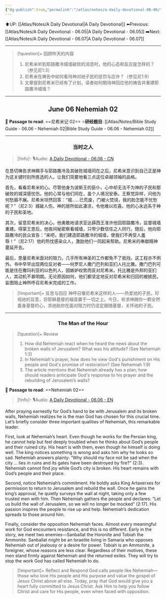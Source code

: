 ```yaml
---
{"dg-publish":true,"permalink":"/atlas/notes/a-daily-devotional-06-06/"}
---
```


 ⬆️UP: [[Atlas/Notes/A Daily Devotional\|A Daily Devotional]]
⬅️Previous: [[Atlas/Notes/A Daily Devotional - 06.05\|A Daily Devotional - 06.05]]
➡️Next: [[Atlas/Notes/A Daily Devotional - 06.07\|A Daily Devotional - 06.07]]

---

> [!question]+ 回顾昨天的内容
> 1. 尼希米听到耶路撒冷城墙破败的消息时，他的心态和反应是怎样的？（参见尼1:3）
> 2. 尼希米在祷告中如何看待神对祂子民的惩罚与应许？（参见尼1:9）
> 3. 文章提到尼希米已经有了计划，读者如何期待神回应他的祷告并重建耶路撒冷城墙？


---
## <center>June 06 Nehemiah 02</center>

📖 **Passage to read**: ==尼希米记 02==
⭐**研经题目**: [[Atlas/Notes/Bible Study Guide - 06.06 - Nehemiah 02\|Bible Study Guide - 06.06 - Nehemiah 02]]

---
### <center>当时之人</center>

> [!info]- 🎙️Audio: [A Daily Devotional - 06.06 - CN]()

在恳切祷告求神赐手与耶路撒冷及其破败城墙同在之后，尼希米意识到自己正是神为这关键时刻所拣选的人。让我们简要地看三点这位卓越领袖的品格。

首先，看看尼希米的心。尽管他身为波斯王的臣仆，心中却无法不为神的子民和那破败的城深感忧伤。他的心常与他们同在，虽个人境况安泰。王察觉异样，问他为何愁眉不展。尼希米坦然回答：“城……已荒废，门被火焚烧，我的脸怎能不忧愁呢？”（尼2:3）城破人伤，神的居所如此凄凉，令他难以欢喜。他的心永远系于神的子民和圣地。

其次，留意尼希米的决心。他勇敢地请求亚达薛西王准许他回耶路撒冷，监督城墙重建。得蒙王恩后，他夜间秘密察看城墙，只带少数信任之人同行。随后，他向耶路撒冷的民众宣告：“来吧，我们建造耶路撒冷的城墙，使我们不再受人羞辱！”（尼2:17）他的热忱感染众人，激励他们一同起来帮助。尼希米的奉献精神蔓延开去。

最后，思量尼希米面对的阻力。几乎所有神圣的工作都免不了抵挡，这工程亦不例外。书中早早出现两位反对者——何罗尼人撒门巴列和亚扪人托比雅。撒门巴列可能是住在撒玛利亚的以色列人，因嫉妒权势而反对尼希米。托比雅是外邦的亚扪人，其动机不甚明朗。无论原因如何，他们都坚定地反对尼希米和归回的被掳民，妄图阻止神所呼召尼希米完成的工作。

> [!important]+ 反思与回应
神呼召像尼希米这样的人——热爱祂的子民，珍视祂的旨意，将耶稣基督的福音置于一切之上。今日，祈求神赐你一颗全然委身基督的心，求祂助你在面对阻力时仍坚定跟随基督，关怀祂的子民。


---
### <center>The Man of the Hour</center>

> [!question]+ Review
> 1. How did Nehemiah react when he heard the news about the broken walls of Jerusalem? What was his attitude? (See Nehemiah 1:3)
> 2. In Nehemiah's prayer, how does he view God's punishment on His people and God's promise of restoration? (See Nehemiah 1:9)
> 3. ⁠The article mentions that Nehemiah already has a plan; how should readers anticipate God's response to his prayer and the rebuilding of Jerusalem’s walls?

📖 **Passage to read**: ==Nehemiah 02==

> [!info]- 🎙️Audio: [A Daily Devotional - 06.06 - EN]()  

After praying earnestly for God’s hand to be with Jerusalem and its broken walls, Nehemiah realizes he is the man God has chosen for this crucial time. Let’s briefly consider three important qualities of Nehemiah, this remarkable leader.

First, look at Nehemiah’s heart. Even though he works for the Persian king, he cannot help but feel deeply troubled when he thinks about God’s people and their ruined city. His heart is with them, even though he himself is doing well. The king notices something is wrong and asks him why he looks so sad. Nehemiah answers plainly: “Why should my face not be sad when the city … lies in ruins and its gates have been destroyed by fire?” (2:3). Nehemiah cannot find joy while God’s city is broken. His heart remains with God’s people and their place.

Second, notice Nehemiah’s commitment. He boldly asks King Artaxerxes for permission to return to Jerusalem and rebuild the wall. Once he gains the king’s approval, he quietly surveys the wall at night, taking only a few trusted men with him. Then Nehemiah gathers the people and declares: “Let us build the wall of Jerusalem, so we will no longer be mocked” (2:17). His passion inspires the people to rise up and help. Nehemiah’s dedication spreads to those around him.

Finally, consider the opposition Nehemiah faces. Almost every meaningful work for God encounters resistance, and this is no different. Early in the story, we meet two enemies—Sanballat the Horonite and Tobiah the Ammonite. Sanballat might be an Israelite living in Samaria who opposes Nehemiah out of jealousy or a desire for power. Tobiah is an Ammonite, a foreigner, whose reasons are less clear. Regardless of their motives, these men stand firmly against Nehemiah and the returned exiles. They will try to stop the work God has called Nehemiah to do.

> [!important]+ Reflect and Respond
God calls people like Nehemiah—those who love His people and His purpose and value the gospel of Jesus Christ above all else. Today, pray that God would give you a heart fully committed to Jesus Christ. Ask Him to help you follow Christ and care for His people, even when faced with opposition.






